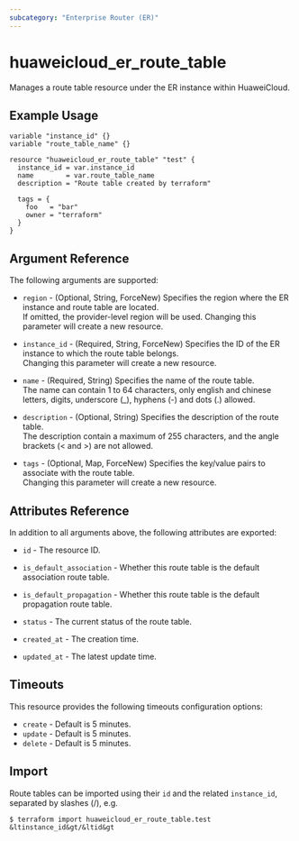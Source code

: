 ```yaml
---
subcategory: "Enterprise Router (ER)"
---
```


# huaweicloud_er_route_table

Manages a route table resource under the ER instance within HuaweiCloud.

## Example Usage

```hcl
variable "instance_id" {}
variable "route_table_name" {}

resource "huaweicloud_er_route_table" "test" {
  instance_id = var.instance_id
  name        = var.route_table_name
  description = "Route table created by terraform"

  tags = {
    foo   = "bar"
    owner = "terraform"
  }
}
```

## Argument Reference

The following arguments are supported:

* `region` - (Optional, String, ForceNew) Specifies the region where the ER instance and route table are located.  
  If omitted, the provider-level region will be used. Changing this parameter will create a new resource.

* `instance_id` - (Required, String, ForceNew) Specifies the ID of the ER instance to which the route table belongs.  
  Changing this parameter will create a new resource.

* `name` - (Required, String) Specifies the name of the route table.  
  The name can contain 1 to 64 characters, only english and chinese letters, digits, underscore (_), hyphens (-) and
  dots (.) allowed.

* `description` - (Optional, String) Specifies the description of the route table.  
  The description contain a maximum of 255 characters, and the angle brackets (< and >) are not allowed.

* `tags` - (Optional, Map, ForceNew) Specifies the key/value pairs to associate with the route table.  
  Changing this parameter will create a new resource.

## Attributes Reference

In addition to all arguments above, the following attributes are exported:

* `id` - The resource ID.

* `is_default_association` - Whether this route table is the default association route table.

* `is_default_propagation` - Whether this route table is the default propagation route table.

* `status` - The current status of the route table.

* `created_at` - The creation time.

* `updated_at` - The latest update time.

## Timeouts

This resource provides the following timeouts configuration options:

* `create` - Default is 5 minutes.
* `update` - Default is 5 minutes.
* `delete` - Default is 5 minutes.

## Import

Route tables can be imported using their `id` and the related `instance_id`, separated by slashes (/), e.g.

```
$ terraform import huaweicloud_er_route_table.test &ltinstance_id&gt/&ltid&gt
```
